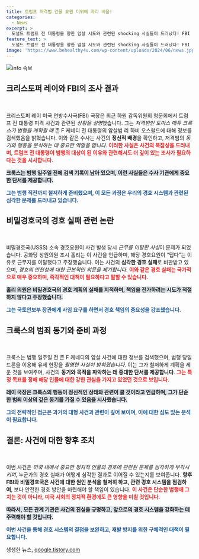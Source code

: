 ```yaml
---
title: 트럼프 저격범 건물 요원 더위에 자리 비움!
categories:
  - News
excerpt: >
  도널드 트럼프 전 대통령을 향한 암살 시도와 관련된 shocking 사실들이 드러났다! FBI 국장이 저격범의 정신상태와 경호 실패에 대한 의혹을 밝히며 진실 규명에 나섰다. 이 사건의 숨겨진 진실, 클릭으로 확인해보세요!
feature_text: >
  도널드 트럼프 전 대통령을 향한 암살 시도와 관련된 shocking 사실들이 드러났다! FBI 국장이 저격범의 정신상태와 경호 실패에 대한 의혹을 밝히며 진실 규명에 나섰다. 이 사건의 숨겨진 진실, 클릭으로 확인해보세요!
image: 'https://www.behealthy4u.com/wp-content/uploads/2024/06/news.jpg'
---
```


<p><img src="https://www.behealthy4u.com/wp-content/uploads/2024/06/news.jpg" alt="info 속보" /></p>

<h2 data-ke-size="size26">크리스토퍼 레이와 FBI의 조사 결과</h2>

<p data-ke-size="size16">&nbsp;</p>

<p>크리스토퍼 레이 미국 연방수사국(FBI) 국장은 최근 하원 감독위원회 청문회에서 트럼프 전 대통령 피격 사건과 관련된 <em>상황을 설명</em>했습니다. 그는 <em>저격범인 토마스 매튜 크룩스가 범행을 계획할 때</em> 존 F 케네디 전 대통령의 암살범 리 하비 오스왈드에 대해 정보를 검색했음을 밝혔습니다. 이와 같은 수사는 사건의 <strong>정신적 배경</strong>을 확인하고, 저격범의 <em>동기와 행동을 분석하는 데 중요한 역할을 합니다</em>. <b><span style="color: #ee2323;">이러한 사실은 사건의 복잡성을 드러내며, 트럼프 전 대통령이 범행의 대상이 된 이유와 관련해서도 더 깊이 있는 조사가 필요하다는 것을 시사합니다.</span></b></p>

<p><b><span style="background-color: #21538527;">크룩스는 범행 일주일 전에 검색 기록이 남아 있으며, 이런 사실들은 수사 기관에게 중요한 단서를 제공합니다.</span></b></p>

<p><b><span style="color: #1a5490;">그는 범행 직전까지 철저하게 준비했으며, 이 모든 과정은 우리의 경호 시스템과 관련된 심각한 문제를 드러내고 있습니다.</span></b></p>

<h2 data-ke-size="size26">비밀경호국의 경호 실패 관련 논란</h2>

<p data-ke-size="size16">&nbsp;</p>

<p>비밀경호국(USSS) 소속 경호요원이 사건 발생 당시 <em>근무를 이탈한 사실</em>이 문제가 되었습니다. 공화당 상원의원 조시 홀리는 이 사건을 언급하며, 해당 경호요원이 “덥다”는 이유로 근무지를 이탈했다고 주장했습니다. 이는 사건의 <strong>심각한 경호 실패</strong>로 비판받고 있으며, <em>경호의 안전성에 대한 근본적인 의문을 제기합니다</em>. <b><span style="color: #ee2323;">이와 같은 경호 실패는 국가적으로 매우 중요하며, 즉각적인 대책이 필요하다고 말할 수 있습니다.</span></b></p>

<p><b><span style="background-color: #21538527;">홀리 의원은 비밀경호국의 경호 계획의 실패를 지적하며, 책임을 전가하려는 시도가 적절하지 않다고 주장했습니다.</span></b></p>

<p><b><span style="color: #1a5490;">그는 국토안보부 장관에게 사임 요구를 하면서 경호 책임의 중요성을 강조했습니다.</span></b></p>

<h2 data-ke-size="size26">크룩스의 범죄 동기와 준비 과정</h2>

<p data-ke-size="size16">&nbsp;</p>

<p>크룩스는 범행 일주일 전 존 F 케네디의 암살 사건에 대한 정보를 검색했으며, 범행 당일 드론을 이용해 유세 현장을 <em>촬영한 사실이 밝혀졌습니다</em>. 이는 그가 철저하게 계획을 세운 것을 보여주며, 사건의 <strong>동기와 목적을 파악하는 데 중대한 단서를 제공합니다</strong>. <b><span style="color: #ee2323;">그는 특정 목표를 정해 해당 인물에 대한 강한 관심을 가지고 있었던 것으로 보입니다.</span></b></p>

<p><b><span style="background-color: #21538527;">레이 국장은 크룩스의 행동이 정신적인 상태와 관련이 클 것이라고 언급하며, 그가 단순한 범죄 이상의 깊은 동기를 가질 수 있음을 시사했습니다.</span></b></p>

<p><b><span style="color: #1a5490;">그의 전략적인 접근은 과거의 대형 사건과 관련이 깊어 보이며, 이에 대한 심도 있는 분석이 필요합니다.</span></b></p>

<h2 data-ke-size="size26">결론: 사건에 대한 향후 조치</h2>

<p data-ke-size="size16">&nbsp;</p>

<p>이번 사건은 <em>미국 내에서 중요한 정치적 인물의 경호에 관련된 문제를 심각하게 부각시키며</em>, 누군가의 경호 실패가 어떻게 심각한 결과로 이어질 수 있는지를 보여줍니다. <strong>향후 FBI와 비밀경호국은 사건에 대한 원인 분석을 철저히 하고, 관련 경호 시스템을 점검하여</strong>, 보다 안전한 경호 방안을 마련해야 할 책임이 있습니다. <b><span style="color: #ee2323;">이 사건은 단순한 범행에 그치는 것이 아니라, 미국 사회의 정치적 환경에도 큰 영향을 미칠 것입니다.</span></b></p>

<p><b><span style="background-color: #21538527;">따라서, 모든 관계 기관은 사건의 진실을 규명하고, 앞으로의 경호 시스템을 강화하는 데 주력해야 할 것입니다.</span></b></p>

<p><b><span style="color: #1a5490;">이번 사건을 통해 경호 시스템의 결점을 보완하고, 재발 방지를 위한 구체적인 대책이 필요합니다.</span></b></p>

<p data-ke-size="size16"></p>
생생한 뉴스, <a href="https://qoogle.tistory.com" rel="dofollow">qoogle.tistory.com</a>


